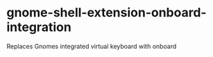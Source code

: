 # gnome-shell-extension-onboard-integration
Replaces Gnomes integrated virtual keyboard with onboard
